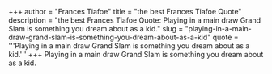 +++
author = "Frances Tiafoe"
title = "the best Frances Tiafoe Quote"
description = "the best Frances Tiafoe Quote: Playing in a main draw Grand Slam is something you dream about as a kid."
slug = "playing-in-a-main-draw-grand-slam-is-something-you-dream-about-as-a-kid"
quote = '''Playing in a main draw Grand Slam is something you dream about as a kid.'''
+++
Playing in a main draw Grand Slam is something you dream about as a kid.
